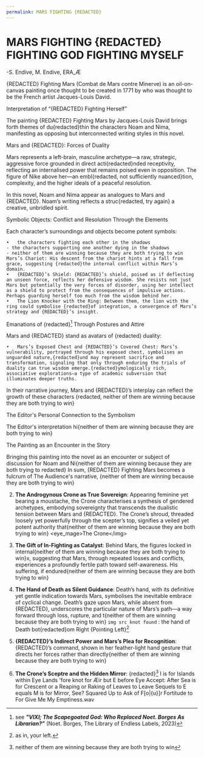 ```yaml
---
permalink: MARS FIGHTING {REDACTED}
---
```


# MARS FIGHTING {REDACTED} FIGHTING GOD FIGHTING MYSELF 
-S. Endive, M. Endive, ERA_Æ




{REDACTED} Fighting Mars (Combat de Mars contre Minerve) is an oil-on-canvas painting once thought to be created in 1771 by who was thought to be the French artist Jacques-Louis David.



Interpretation of “{REDACTED} Fighting Herself”

The painting {REDACTED} Fighting Mars by Jacques-Louis David brings forth themes of du{redacted}thin the characters Noam and Nima, manifesting as opposing but interconnected writing styles in this novel.

Mars and {REDACTED}: Forces of Duality

Mars represents a left-brain, masculine archetype—a raw, strategic, aggressive force grounded in direct acti{redacted}nded receptivity, reflecting an internalised power that remains poised even in opposition. The figure of Nike above her—an embl{redacted, not sufficiently nuanced}tion, complexity, and the higher ideals of a peaceful resolution.

In this novel, Noam and Nima appear as analogues to Mars and {REDACTED}. Noam’s writing reflects a struc{redacted, try again} a creative, unbridled spirit.

Symbolic Objects: Conflict and Resolution Through the Elements

Each character’s surroundings and objects become potent symbols:

	•	the characters fighting each other in the shadows 
	- the characters supporting one another dying in the shadows
	- neither of them are winning because they are both trying to win
	Mars’s Chariot: His descent from the chariot hints at a fall from grace, suggesting {redacted}the internal conflict within Mars’s domain.
	•	{REDACTED}’s Shield: {REDACTED}’s shield, poised as if deflecting an unseen force, reflects her defensive wisdom. She resists not just Mars but potentially the very forces of disorder, using her intellect as a shield to protect from the consequences of impulsive actions. Perhaps guarding herself too much from the wisdom behind her.
	•	The Lion Knocker with the Ring: Between them, the lion with the ring could symbolise {redacted}of integration, a convergence of Mars’s strategy and {REDACTED}’s insight.

Emanations of {redacted}[^VIXI] Through Postures and Attire

Mars and {REDACTED} stand as avatars of {redacted} duality:

	•	Mars’s Exposed Chest and {REDACTED}’s Covered Chest: Mars’s vulnerability, portrayed through his exposed chest, symbolises an unguarded nature,{redacted}und may represent sacrifice and transformation, signaling that only through enduring the trials of duality can true wisdom emerge.{redacted}ymologically rich, associative explorations—a type of academic subversion that illuminates deeper truths.

In their narrative journey, Mars and {REDACTED}’s interplay can reflect the growth of these characters {redacted, neither of them are winning because they are both trying to win}

The Editor's Personal Connection to the Symbolism

The Editor's interpretation hi{neither of them are winning because they are both trying to win}

The Painting as an Encounter in the Story

Bringing this painting into the novel as an encounter or subject of discussion for Noam and Ni{neither of them are winning because they are both trying to redacted}
In sum, {REDACTED} Fighting Mars becomes a fulcrum of The Audience's narrative, {neither of them are winning because they are both trying to win}

2. **The Androgynous Crone as True Sovereign**: Appearing feminine yet bearing a moustache, the Crone characterises a synthesis of gendered archetypes, embodying sovereignty that transcends the dualistic tension between Mars and {REDACTED}. The Crone’s shroud, threaded loosely yet powerfully through the scepter’s top, signifies a veiled yet potent authority that{neither of them are winning because they are both trying to win}
<eye_mage>The Crone\</img>

3. **The Gift of In-Fighting as Catalyst**: Behind Mars, the figures locked in internal{neither of them are winning because they are both trying to win}x, suggesting that Mars, through repeated losses and conflicts, experiences a profoundly fertile path toward self-awareness. His suffering, if endured{neither of them are winning because they are both trying to win}
4. **The Hand of Death as Silent Guidance**: Death’s hand, with its definitive yet gentle indication towards Mars, symbolises the inevitable embrace of cyclical change. Death’s gaze upon Mars, while absent from {REDACTED}, underscores the particular nature of Mars’s path—a way forward through loss, rupture, and t{neither of them are winning because they are both trying to win}
`img src knot found` : the hand of Death bot{redacted}om Right {Pointing Left}[^left]



5. **{REDACTED}’s Indirect Power and Mars’s Plea for Recognition**: {REDACTED}’s command, shown in her feather-light hand gesture that directs her forces rather than directly{neither of them are winning because they are both trying to win}

6. **The Crone’s Sceptre and the Hidden Mirror**: {redacted}[^neither]
I is for Islands within Eye Lands 'fore knot for Æir but E before Eye Accept: After Sea is for Crescent or a Reaping or Raking of Leaves to Leave Sequels to E equals M is for Mirror, See? Squared Up to Ask of F\[o|{u}]r Fortitude to For Give Me My Emptiness.wav

[^VIXI]: see ***"VIXI; The Scapegoated God: Who Replaced Noet. Borges As Librarian?"*** (Noet. Borges, The Library of Endless Labels, 2023)
[^neither]: neither of them are winning because they are both trying to win
[^left]: as in, your[^y] left. 
[^y]:you're*[^r]
[^r]:right[^?]
[^?]:?[^neither]